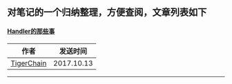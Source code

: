 
## 对笔记的一个归纳整理，方便查阅，文章列表如下

#### [Handler的那些事](http://www.jianshu.com/p/73e5fd7eb7da)


|作者|发送时间|
|---|---|
| [TigerChain](http://www.jianshu.com/u/3106a1da401f) |2017.10.13|

<hr>